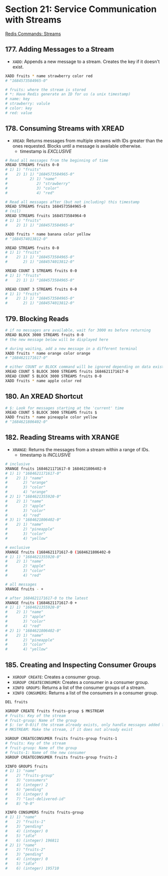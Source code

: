 # Section 21: Service Communication with Streams

[Redis Commands: Streams](https://redis.io/commands/?group=stream)

## 177. Adding Messages to a Stream

- `XADD`: Appends a new message to a stream. Creates the key if it doesn't exist.

```sh
XADD fruits * name strawberry color red
# "1684573584965-0"

# fruits: where the stream is stored
# *: Have Redis generate an ID for us (a unix timestamp)
# name: key
# strawberry: valule
# color: key
# red: value
```

## 178. Consuming Streams with XREAD

- `XREAD`: Returns messages from multiple streams with IDs greater than the ones requested. Blocks until a message is available otherwise.
  - timestamp is _EXCLUSIVE_

```sh
# Read all messages from the beginning of time
XREAD STREAMS fruits 0-0
# 1) 1) "fruits"
#    2) 1) 1) "1684573584965-0"
#          2) 1) "name"
#             2) "strawberry"
#             3) "color"
#             4) "red"

# Read all messages after (but not including) this timestamp
XREAD STREAMS fruits 1684573584965-0
# (nil)
XREAD STREAMS fruits 1684573584964-0
# 1) 1) "fruits"
#    2) 1) 1) "1684573584965-0"
```

```sh
XADD fruits * name banana color yellow
# "1684574013812-0"

XREAD STREAMS fruits 0-0
# 1) 1) "fruits"
#    2) 1) 1) "1684573584965-0"
#       2) 1) "1684574013812-0"

XREAD COUNT 1 STREAMS fruits 0-0
# 1) 1) "fruits"
#    2) 1) 1) "1684573584965-0"

XREAD COUNT 3 STREAMS fruits 0-0
# 1) 1) "fruits"
#    2) 1) 1) "1684573584965-0"
#       2) 1) "1684574013812-0"
```

## 179. Blocking Reads

```sh
# if no messages are available, wait for 3000 ms before returning
XREAD BLOCK 3000 STREAMS fruits 0-0
# the new message below will be displayed here
```

```sh
# during waiting, add a new message in a different terminal
XADD fruits * name orange color orange
# "1684621171617-0"
```

```sh
# either COUNT or BLOCK command will be ignored depending on data existance
XREAD COUNT 5 BLOCK 3000 STREAMS fruits 1684621171617-0
XREAD COUNT 5 BLOCK 3000 STREAMS fruits 0-0
XADD fruits * name apple color red
```

## 180. An XREAD Shortcut

```sh
# $: Look for messages starting at the 'current' time
XREAD COUNT 5 BLOCK 3000 STREAMS fruits $
XADD fruits * name pineapple color yellow
# "1684621806402-0"
```

## 182. Reading Streams with XRANGE

- `XRANGE`: Returns the messages from a stream within a range of IDs.
  - timestamp is _INCLUSIVE_

```sh
# inclusive
XRANGE fruits 1684621171617-0 1684621806402-0
# 1) 1) "1684621171617-0"
#    2) 1) "name"
#       2) "orange"
#       3) "color"
#       4) "orange"
# 2) 1) "1684621355920-0"
#    2) 1) "name"
#       2) "apple"
#       3) "color"
#       4) "red"
# 3) 1) "1684621806402-0"
#    2) 1) "name"
#       2) "pineapple"
#       3) "color"
#       4) "yellow"

# exclusive
XRANGE fruits (1684621171617-0 (1684621806402-0
# 1) 1) "1684621355920-0"
#    2) 1) "name"
#       2) "apple"
#       3) "color"
#       4) "red"

# all messages
XRANGE fruits - +

# after 1684621171617-0 to the latest
XRANGE fruits (1684621171617-0 +
# 1) 1) "1684621355920-0"
#    2) 1) "name"
#       2) "apple"
#       3) "color"
#       4) "red"
# 2) 1) "1684621806402-0"
#    2) 1) "name"
#       2) "pineapple"
#       3) "color"
#       4) "yellow"
```

## 185. Creating and Inspecting Consumer Groups

- `XGROUP CREATE`: Creates a consumer group.
- `XGROUP CREATECONSUMER`: Creates a consumer in a consumer group.
- `XINFO GROUPS`: Returns a list of the consumer groups of a stream.
- `XINFO CONSUMERS`: Returns a list of the consumers in a consumer group.

```sh
DEL fruits

XGROUP CREATE fruits fruits-group $ MKSTREAM
# fruits: Key of the stream
# fruit-gruop: Name of the group
# $: (or 0-0)if the stream already exists, only handle messages added from this point on
# MKSTREAM: Make the stream, if it does not already exist

XGROUP CREATECONSUMER fruits fruits-group fruits-1
# fruits: Key of the stream
# fruit-gruop: Name of the group
# fruits-1: Name of the new consumer
XGROUP CREATECONSUMER fruits fruits-group fruits-2
```

```sh
XINFO GROUPS fruits
# 1) 1) "name"
#    2) "fruits-group"
#    3) "consumers"
#    4) (integer) 2
#    5) "pending"
#    6) (integer) 0
#    7) "last-delivered-id"
#    8) "0-0"

XINFO CONSUMERS fruits fruits-group
# 1) 1) "name"
#    2) "fruits-1"
#    3) "pending"
#    4) (integer) 0
#    5) "idle"
#    6) (integer) 196811
# 2) 1) "name"
#    2) "fruits-2"
#    3) "pending"
#    4) (integer) 0
#    5) "idle"
#    6) (integer) 195710
```
